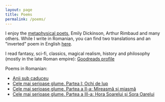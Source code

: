 ```yaml
---
layout: page
title: Poems
permalink: /poems/
---
```


I enjoy the [metaphysical poets](https://en.wikipedia.org/wiki/Metaphysical_poets), Emily Dickinson, Arthur Rimbaud and many others. While I write in Romanian, you can find two translations and an "inverted" poem in English [here](https://github.com/crturliuc/crturliuc.github.io/raw/master/data/sample_poems_english.pdf).

I read fantasy, sci-fi, classics, magical realism, history and philosophy (mostly in the late Roman empire): [Goodreads profile](https://www.goodreads.com/user/show/47299774)

Poems in Romanian:
- [Anii sub caduceu](https://github.com/crturliuc/crturliuc.github.io/raw/master/data/anii_sub_caduceu.pdf)
- [Cele mai serioase glume. Partea I: Ochi de lup](https://github.com/crturliuc/crturliuc.github.io/raw/master/data/cele_mai_serioase_glume_1.pdf)
- [Cele mai serioase glume. Partea a II-a: Mireasmă și miasmă](https://github.com/crturliuc/crturliuc.github.io/raw/master/data/cele_mai_serioase_glume_2.pdf)
- [Cele mai serioase glume. Partea a III-a: Hora Soarelui și Sora Oarelui](https://github.com/crturliuc/crturliuc.github.io/raw/master/data/cele_mai_serioase_glume_3.pdf)
